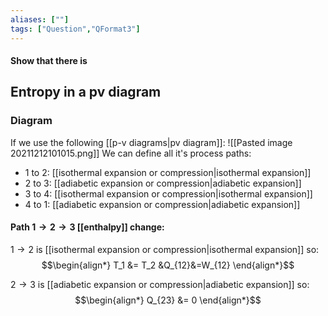 ```yaml
---
aliases: [""]
tags: ["Question","QFormat3"]
---
```


#### Show that there is
## Entropy in a pv diagram
### Diagram
If we use the following [[p-v diagrams|pv diagram]]:
![[Pasted image 20211212101015.png]]
We can define all it's process paths:
- 1 to 2: [[isothermal expansion or compression|isothermal expansion]] 
- 2 to 3: [[adiabetic expansion or compression|adiabetic expansion]]
- 3 to 4: [[isothermal expansion or compression|isothermal expansion]]
- 4 to 1: [[adiabetic expansion or compression|adiabetic expansion]]

#### Path $1 \to 2 \to 3$ [[enthalpy]] change:
$1 \to 2$ is [[isothermal expansion or compression|isothermal expansion]] so:
$$\begin{align*}
 T_1 &= T_2 &Q_{12}&=W_{12} 
\end{align*}$$

$2 \to 3$ is [[adiabetic expansion or compression|adiabetic expansion]] so:
$$\begin{align*}
Q_{23} &= 0
\end{align*}$$